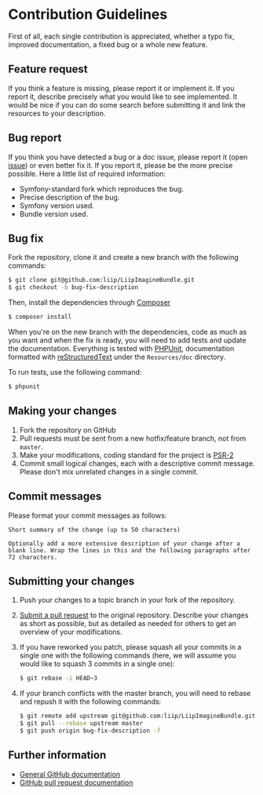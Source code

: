 Contribution Guidelines
=======================

First of all, each single contribution is appreciated, whether a typo fix,
improved documentation, a fixed bug or a whole new feature.

## Feature request

If you think a feature is missing, please report it or implement it. If you report it, describe
precisely what you would like to see implemented. It would be nice if you can do
some search before submitting it and link the resources to your description.

## Bug report

If you think you have detected a bug or a doc issue, please report it (open [issue][issue]) or even better fix it. If you report it,
please be the more precise possible. Here a little list of required information:

 * Symfony-standard fork which reproduces the bug.
 * Precise description of the bug.
 * Symfony version used.
 * Bundle version used.

## Bug fix

Fork the repository, clone it and create a new branch with the following commands:

 ``` bash
 $ git clone git@github.com:liip/LiipImagineBundle.git
 $ git checkout -b bug-fix-description
 ```

 Then, install the dependencies through [Composer][composer]

 ``` bash
 $ composer install
 ```

 When you're on the new branch with the dependencies, code as much as you want and when the fix is ready,
 you will need to add tests and update the documentation. Everything is tested with
 [PHPUnit][php-unit], documentation formatted with [reStructuredText][rst] under the `Resources/doc` directory.

 To run tests, use the following command:

 ``` bash
 $ phpunit
 ```

## Making your changes

 1. Fork the repository on GitHub
 2. Pull requests must be sent from a new hotfix/feature branch, not from `master`.
 3. Make your modifications, coding standard for the project is [PSR-2][PSR-2]
 4. Commit small logical changes, each with a descriptive commit message.
    Please don't mix unrelated changes in a single commit.

## Commit messages

Please format your commit messages as follows:

    Short summary of the change (up to 50 characters)

    Optionally add a more extensive description of your change after a
    blank line. Wrap the lines in this and the following paragraphs after
    72 characters.

## Submitting your changes

 1. Push your changes to a topic branch in your fork of the repository.
 2. [Submit a pull request][pr] to the original repository.
    Describe your changes as short as possible, but as detailed as needed for
    others to get an overview of your modifications.
 3. If you have reworked you patch, please squash all your commits in a single one with the following commands (here, we
    will assume you would like to squash 3 commits in a single one):

    ``` bash
    $ git rebase -i HEAD~3
    ```
 4. If your branch conflicts with the master branch, you will need to rebase and repush it with the following commands:

    ``` bash
    $ git remote add upstream git@github.com:liip/LiipImagineBundle.git
    $ git pull --rebase upstream master
    $ git push origin bug-fix-description -f
    ```
## Further information

 * [General GitHub documentation][gh-help]
 * [GitHub pull request documentation][gh-pr]

 [rst]:      http://symfony.com/doc/current/contributing/documentation/format.html#restructuredtext
 [php-unit]: http://phpunit.de/
 [composer]: https://getcomposer.org/
 [gh-help]:  https://help.github.com
 [gh-pr]:    https://help.github.com/send-pull-requests
 [issue]:    https://github.com/liip/LiipImagineBundle/issues/new
 [pr]:       https://github.com/liip/LiipImagineBundle/pull/new
 [PSR-2]:    https://github.com/php-fig/fig-standards/blob/master/accepted/PSR-2-coding-style-guide.md
